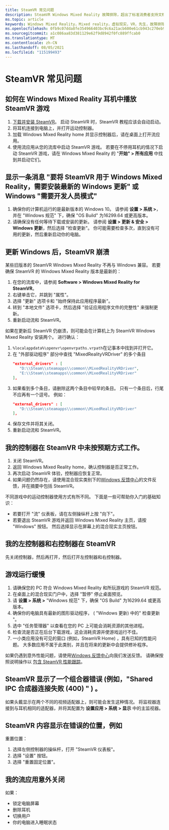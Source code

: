 ```yaml
---
title: SteamVR 常见问题
description: SteamVR Windows Mixed Reality 故障排除，超出了标准消费者支持文档。
ms.topic: article
keywords: Windows Mixed Reality，Mixed reality，虚拟现实，VR，先生，故障排除，错误，帮助，支持，SteamVR
ms.openlocfilehash: 0fb9c07dda8fe354966403bc9c6a21acb600e61cb943c270eb9c87f5ec2fb89a
ms.sourcegitcommit: a1c086aa83d381129e62f9d8942f0fc889ffcab0
ms.translationtype: MT
ms.contentlocale: zh-CN
ms.lasthandoff: 08/05/2021
ms.locfileid: "115199493"
---
```

# <a name="steamvr-faqs"></a>SteamVR 常见问题

## <a name="how-can-i-play-steamvr-games-in-my-windows-mixed-reality-headset"></a>如何在 Windows Mixed Reality 耳机中播放 SteamVR 游戏

1. [下载并安装 SteamVR](https://steamcdn-a.akamaihd.net/client/installer/SteamWindowsMRInstaller.exe)。 启动 SteamVR 时，SteamVR 教程应该会自动启动。
2. 将耳机连接到电脑上，并打开运动控制器。
3. 加载 Windows Mixed Reality home 并显示控制器后，请在桌面上打开流应用。
4. 使用流应用从您的流库中启动 SteamVR 游戏。 若要在不停用耳机的情况下启动 SteamVR 游戏，请在 Windows Mixed Reality 的 "**开始" > 所有应用** 中找到并启动它们。

## <a name="a-message-says-to-use-steamvr-with-windows-mixed-reality-you-need-to-install-the-latest-windows-update-or-windows-developer-mode-required"></a>显示一条消息 "要将 SteamVR 用于 Windows Mixed Reality，需要安装最新的 Windows 更新" 或 Windows "需要开发人员模式"

1. 确保你的计算机运行的是最新版本的 Windows 10。 请参阅 **设置 > 系统 >**，并在 "Windows 规范" 下，确保 "OS Build" 为16299.64 或更高版本。
2. 请确保没有任何等待下载或安装的更新。 请参阅 **设置 > 更新 & 安全 > Windows 更新**，然后选择 "检查更新"。 你可能需要检查多次，直到没有可用的更新，然后重新启动你的电脑。

## <a name="steamvr-is-crashing-after-updating-windows"></a>更新 Windows 后，SteamVR 崩溃

某些旧版本的 SteamVR Windows Mixed Reality 不再与 Windows 兼容。 若要确保 SteamVR 的 Windows Mixed Reality 版本是最新的：

1. 在您的流库中，请参阅 **Software > Windows Mixed Reality for SteamVR**。
2. 右键单击它，并跳到 "属性"。
3. 选择 "更新" 选项卡和 "始终保持此应用程序最新"。
4. 转到 "本地文件" 选项卡，然后选择 "验证应用程序文件的完整性" 来强制更新。
5. 重新启动流和 SteamVR。

如果在更新后 SteamVR 仍崩溃，则可能会在计算机上为 SteamVR Windows Mixed Reality 安装两个。 进行确认：

1. ```%localappdata%\openvr\openvrpaths.vrpath```在记事本中找到并打开它。
2. 在 "外部驱动程序" 部分中查找 "MixedRealityVRDriver" 的多个条目
   ```json
   "external_drivers" : [
      "D:\\Steam\\steamapps\\common\\MixedRealityVRDriver",
      "E:\\Steam\\steamapps\\common\\MixedRealityVRDriver"
   ],
   ```
3. 如果看到多个条目，请删除这两个条目中较早的条目。 只有一个条目后，行尾不应再有一个逗号。 例如：
   ```json
   "external_drivers" : [
      "D:\\Steam\\steamapps\\common\\MixedRealityVRDriver"
   ],
   ```
4. 保存文件并将其关闭。
5. 重新启动流和 SteamVR。

## <a name="my-controllers-arent-working-as-expected-in-steamvr"></a>我的控制器在 SteamVR 中未按预期方式工作。

1. 关闭 SteamVR。
2. 返回 Windows Mixed Reality home，确认控制器是否正常工作。
3. 再次启动 SteamVR 体验，控制器应恢复正常。
4. 如果问题仍然存在，请使用混合现实类别下的[Windows 反馈中心](https://support.microsoft.com/en-us/help/4021566/windows-10-send-feedback-to-microsoft-with-feedback-hub-app)的文件反馈，并在摘要中包括 SteamVR。

不同游戏中的运动控制器使用方式有所不同。 下面是一些可帮助你入门的基础知识：
* 若要打开 "流" 仪表板，请在左侧操纵杆上按 "向下"。
* 若要退出 SteamVR 游戏并返回 Windows Mixed Reality 主页，请按 "Windows" 按钮。 然后选择显示在屏幕上的混合现实主页按钮。

## <a name="my-left-and-right-controllers-are-reversed-in-steamvr"></a>我的左控制器和右控制器在 SteamVR

先关闭控制器，然后再打开，然后打开左控制器和右控制器。

## <a name="my-games-are-running-slowly"></a>游戏运行缓慢

1. 请确保您的 PC 符合 Windows Mixed Reality 和所玩游戏的 SteamVR 规范。
2. 在桌面上的混合现实门户中，选择 "暂停" 停止桌面预览。
3. 请 **设置 > 系统 >** "Windows 规范" 下，确保 "OS Build" 为16299.64 或更高版本。
4. 确保你的电脑具有最新的图形驱动程序， ( "Windows 更新) 中的" 检查更新 "。
5. 选中 "任务管理器" 以查看在您的 PC 上可能会消耗资源的其他进程。
6. 检查流是否正在后台下载游戏，这会消耗资源并使游戏运行不佳。
7. 一小类应用没有可见的窗口 (例如，SteamVR Home) ，具有已知的性能问题。 大多数应用不属于此类别，并且在将来的更新中会提供修补程序。

如果仍遇到意外性能问题，请使用[Windows 反馈中心](https://support.microsoft.com/en-us/help/4021566/windows-10-send-feedback-to-microsoft-with-feedback-hub-app)向我们发送反馈。 请确保按照说明操作以 [包含 SteamVR 性能跟踪](using-steamvr-with-windows-mixed-reality.md#sharing-feedback-on-steamvr)。

## <a name="steamvr-is-showing-a-compositor-error-for-example-shared-ipc-compositor-connect-failed-400"></a>SteamVR 显示了一个组合器错误 (例如，"Shared IPC 合成器连接失败 (400) " ) 。

如果头戴显示在两个不同的视频适配器上，则可能会发生这种情况。 将监视器连接到与耳机相同的适配器，并将其配置为 **设置应用 > 系统 > 显示** 中的主监视器。

## <a name="steamvr-content-appears-in-the-wrong-place-like-beneath-the-floor-or-above-my-head"></a>SteamVR 内容显示在错误的位置，例如

重置位置：

1. 选择左侧控制器的操纵杆，打开 "SteamVR 仪表板"。
2. 选择 "设置" 按钮。
3. 选择 "重置固定位置"。

## <a name="my-steam-app-closed-unexpectedly"></a>我的流应用意外关闭

如果：

* 锁定电脑屏幕
* 删除耳机
* 切换用户
* 你的电脑进入睡眠状态
